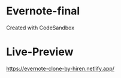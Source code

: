 # Evernote-final
Created with CodeSandbox

# Live-Preview
https://evernote-clone-by-hiren.netlify.app/
